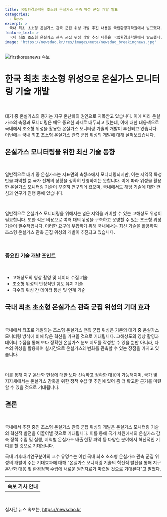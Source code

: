 ```yaml
---
title: 국립환경과학원 초소형 온실가스 관측 위성 군집 개발 발표
categories:
  - News
excerpt: >
  국내 최초 초소형 온실가스 관측 군집 위성 개발 추진 내용을 국립환경과학원에서 발표했다. 이는 기후대기연구부장 유명수 교수가 세종시 정부세종청사에서 진행한 발표로, 환경과 기술 분야에 대한 혁신적인 소식이다.
feature_text: >
  국내 최초 초소형 온실가스 관측 군집 위성 개발 추진 내용을 국립환경과학원에서 발표했다. 이는 기후대기연구부장 유명수 교수가 세종시 정부세종청사에서 진행한 발표로, 환경과 기술 분야에 대한 혁신적인 소식이다.
image: 'https://newsdao.kr/res/images/meta/newsdao_breakingnews.jpg'
---
```


<p><img src="https://newsdao.kr/res/images/meta/newsdao_breakingnews.jpg" alt="firstkoreanews 속보" /></p>

<h1>한국 최초 초소형 위성으로 온실가스 모니터링 기술 개발</h1>

<p data-ke-size="size16">&nbsp;</p>

<p>대기 중 온실가스의 증가는 지구 온난화의 원인으로 지목받고 있습니다. 이에 따라 온실가스의 측정과 모니터링은 매우 중요한 과제로 대두되고 있는데, 이에 대한 대응책으로 국내에서 초소형 위성을 활용한 온실가스 모니터링 기술의 개발이 추진되고 있습니다. 이번에는 국내 최초 초소형 온실가스 관측 군집 위성의 개발에 대해 살펴보겠습니다.</p>

<p data-ke-size="size16"></p>

<h2 data-ke-size="size26">온실가스 모니터링을 위한 최신 기술 동향</h2>

<p data-ke-size="size16">&nbsp;</p>

<p>일반적으로 대기 중 온실가스는 지표면의 측정소에서 모니터링되지만, 이는 지역적 특성만을 파악할 뿐 국가 전체의 상황을 정확히 반영하지는 못합니다. 이에 따라 위성을 활용한 온실가스 모니터링 기술이 꾸준히 연구되어 왔으며, 국내에서도 해당 기술에 대한 관심과 연구가 진행 중에 있습니다.</p>

<p data-ke-size="size16">&nbsp;</p>

<p>일반적으로 온실가스 모니터링을 위해서는 넓은 지역을 커버할 수 있는 고해상도 위성이 필요합니다. 또한 적은 비용으로 여러 대의 위성을 구축하고 운영할 수 있는 초소형 위성 기술이 필수적입니다. 이러한 요구에 부합하기 위해 국내에서는 최신 기술을 활용하여 초소형 온실가스 관측 군집 위성의 개발이 추진되고 있습니다.</p>

<p data-ke-size="size16">&nbsp;</p>

<h3>중요한 기술 개발 포인트</h3>

<p data-ke-size="size16">&nbsp;</p>

<ul>
  <li>고해상도의 영상 촬영 및 데이터 수집 기술</li>
  <li>초소형 위성의 안정적인 궤도 유지 기술</li>
  <li>다수의 위성 간 데이터 통신 및 연계 기술</li>
</ul>

<p data-ke-size="size16"></p>

<h2 data-ke-size="size26">국내 최초 초소형 온실가스 관측 군집 위성의 기대 효과</h2>

<p data-ke-size="size16">&nbsp;</p>

<p>국내에서 최초로 개발되는 초소형 온실가스 관측 군집 위성은 기존의 대기 중 온실가스 모니터링 방식에 비해 많은 혁신을 가져올 것으로 기대됩니다. 고해상도의 영상 촬영과 데이터 수집을 통해 보다 정확한 온실가스 분포 지도를 작성할 수 있을 뿐만 아니라, 다수의 위성을 활용하여 실시간으로 온실가스의 변화를 관측할 수 있는 장점을 가지고 있습니다.</p>

<p data-ke-size="size16">&nbsp;</p>

<p>이를 통해 지구 온난화 현상에 대한 보다 신속하고 정확한 대응이 가능해지며, 국가 및 지자체에서는 온실가스 감축을 위한 정책 수립 및 추진에 있어 좀 더 확고한 근거를 마련할 수 있을 것으로 기대됩니다.</p>

<p data-ke-size="size16"></p>

<h2 data-ke-size="size26">결론</h2>

<p data-ke-size="size16">&nbsp;</p>

<p>국내에서 추진 중인 초소형 온실가스 관측 군집 위성의 개발은 온실가스 모니터링 기술의 혁신적 발전을 이끌어낼 것으로 기대됩니다. 이를 통해 국가 차원에서의 온실가스 감축 정책 수립 및 실행, 지역별 온실가스 배출 현황 파악 등 다양한 분야에서 혁신적인 기여를 할 것으로 기대됩니다.</p>

<p data-ke-size="size16"></p>

<p>국내 기후대기연구분야의 교수 유명수는 이번 국내 최초 초소형 온실가스 관측 군집 위성의 개발이 주는 기대효과에 대해 "온실가스 모니터링 기술의 혁신적 발전을 통해 지구 온난화 대응 및 환경정책 수립에 새로운 원천자료가 마련될 것으로 기대된다"고 말했다.</p>

<p data-ke-size="size16"></p>

<hr>

<p data-ke-size="size16"></p>

<table>
  <tbody>
    <tr>
      <td style="text-align: center; height: 17px;"><b>속보 기사 안내</b></td>
    </tr>
  </tbody>
</table>

<p data-ke-size="size16"></p>

<p data-ke-size="size16">&nbsp;</p>
실시간 뉴스 속보는, <a href="https://newsdao.kr" rel="dofollow">https://newsdao.kr</a>


